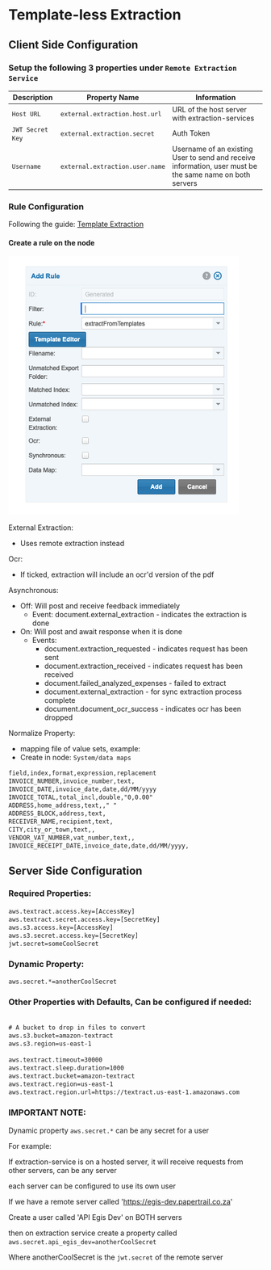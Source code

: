 # Template-less Extraction

## Client Side Configuration

### Setup the following 3 properties under `Remote Extraction Service`

| Description      | Property Name                   | Information                                                                                              |
|------------------|---------------------------------|----------------------------------------------------------------------------------------------------------|
| `Host URL`       | `external.extraction.host.url`  | URL of the host server with extraction-services                                                          |
| `JWT Secret Key` | `external.extraction.secret`    | Auth Token                                                                                               |
| `Username`       | `external.extraction.user.name` | Username of an existing User to send and receive information, user must be the same name on both servers |

### Rule Configuration
Following the guide: [Template Extraction](configuration/template-extraction.md) 

#### Create a rule on the node

![Template Rule](../images/tmp-ext.png)   

External Extraction:
* Uses remote extraction instead

Ocr:
* If ticked, extraction will include an ocr'd version of the pdf

Asynchronous: 
* Off: Will post and receive feedback immediately
  * Event: document.external_extraction - indicates the extraction is done
* On: Will post and await response when it is done 
  * Events:
    * document.extraction_requested - indicates request has been sent
    * document.extraction_received - indicates request has been received
    * document.failed_analyzed_expenses - failed to extract
    * document.external_extraction - for sync extraction process complete
    * document.document_ocr_success - indicates ocr has been dropped

Normalize Property:
  * mapping file of value sets, example:
  * Create in node: `System/data maps`

```csv
field,index,format,expression,replacement
INVOICE_NUMBER,invoice_number,text,
INVOICE_DATE,invoice_date,date,dd/MM/yyyy
INVOICE_TOTAL,total_incl,double,"0,0.00"
ADDRESS,home_address,text,," "
ADDRESS_BLOCK,address,text,
RECEIVER_NAME,recipient,text,
CITY,city_or_town,text,,
VENDOR_VAT_NUMBER,vat_number,text,,
INVOICE_RECEIPT_DATE,invoice_date,date,dd/MM/yyyy,
```

## Server Side Configuration

### Required Properties:

```properties
aws.textract.access.key=[AccessKey]
aws.textract.secret.access.key=[SecretKey]
aws.s3.access.key=[AccessKey]
aws.s3.secret.access.key=[SecretKey]
jwt.secret=someCoolSecret
```

### Dynamic Property:
```properties
aws.secret.*=anotherCoolSecret
```

### Other Properties with Defaults, Can be configured if needed:
```properties

# A bucket to drop in files to convert
aws.s3.bucket=amazon-textract
aws.s3.region=us-east-1

aws.textract.timeout=30000
aws.textract.sleep.duration=1000
aws.textract.bucket=amazon-textract
aws.textract.region=us-east-1
aws.textract.region.url=https://textract.us-east-1.amazonaws.com

```

### IMPORTANT NOTE:

Dynamic property `aws.secret.*` can be any secret for a user

For example:

If extraction-service is on a hosted server, it will receive requests from other servers, can be any server

each server can be configured to use its own user

If we have a remote server called 'https://egis-dev.papertrail.co.za'

Create a user called 'API Egis Dev' on BOTH servers

then on extraction service
create a property called `aws.secret.api_egis_dev=anotherCoolSecret`

Where anotherCoolSecret is the `jwt.secret` of the remote server 

